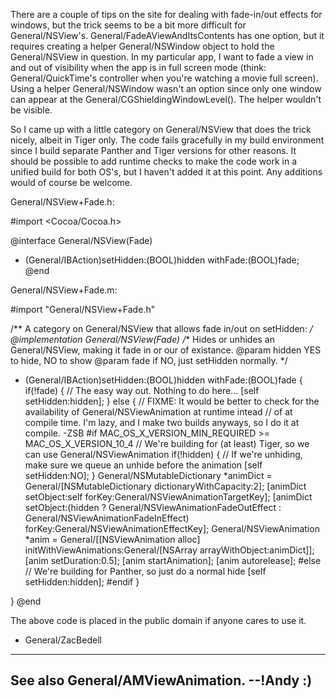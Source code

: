 There are a couple of tips on the site for dealing with fade-in/out effects for windows, but the trick seems to be a bit more difficult for General/NSView's.  General/FadeAViewAndItsContents has one option, but it requires creating a helper General/NSWindow object to hold the General/NSView in question.  In my particular app, I want to fade a view in and out of visibility when the app is in full screen mode (think: General/QuickTime's controller when you're watching a movie full screen).  Using a helper General/NSWindow wasn't an option since only one window can appear at the General/CGShieldingWindowLevel().  The helper wouldn't be visible.

So I came up with a little category on General/NSView that does the trick nicely, albeit in Tiger only.  The code fails gracefully in my build environment since I build separate Panther and Tiger versions for other reasons.  It should be possible to add runtime checks to make the code work in a unified build for both OS's, but I haven't added it at this point.  Any additions would of course be welcome.

General/NSView+Fade.h:
    
#import <Cocoa/Cocoa.h>


@interface General/NSView(Fade)
- (General/IBAction)setHidden:(BOOL)hidden withFade:(BOOL)fade;
@end


General/NSView+Fade.m:
    
#import "General/NSView+Fade.h"

/**
	A category on General/NSView that allows fade in/out on setHidden:
 */
@implementation General/NSView(Fade)
/**
	Hides or unhides an General/NSView, making it fade in or our of existance.
 @param hidden YES to hide, NO to show
 @param fade if NO, just setHidden normally.
*/
- (General/IBAction)setHidden:(BOOL)hidden withFade:(BOOL)fade {
	if(!fade) {
		// The easy way out.  Nothing to do here...
		[self setHidden:hidden];
	} else {
// FIXME: It would be better to check for the availability of General/NSViewAnimation at runtime intead
// of at compile time.  I'm lazy, and I make two builds anyways, so I do it at compile. -ZSB
#if MAC_OS_X_VERSION_MIN_REQUIRED >= MAC_OS_X_VERSION_10_4
		// We're building for (at least) Tiger, so we can use General/NSViewAnimation
		if(!hidden) {
			// If we're unhiding, make sure we queue an unhide before the animation
			[self setHidden:NO];
		}
		General/NSMutableDictionary *animDict = General/[NSMutableDictionary dictionaryWithCapacity:2];
		[animDict setObject:self forKey:General/NSViewAnimationTargetKey];
		[animDict setObject:(hidden ? General/NSViewAnimationFadeOutEffect : General/NSViewAnimationFadeInEffect) forKey:General/NSViewAnimationEffectKey];
		General/NSViewAnimation *anim = General/[[NSViewAnimation alloc] initWithViewAnimations:General/[NSArray arrayWithObject:animDict]];
		[anim setDuration:0.5];
		[anim startAnimation];
		[anim autorelease];
#else
		// We're building for Panther, so just do a normal hide
		[self setHidden:hidden];
#endif
	}
	
}
@end


The above code is placed in the public domain if anyone cares to use it.

- General/ZacBedell

----
See also General/AMViewAnimation. --!Andy :)
----